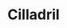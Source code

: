<!-- wiki-header-section:start -->
# Cilladril
<!--

_The Grass City, Grove of Waste, Sibannac's Heart_

<img src="wiki_images/Cilladril.png"><i>Cilladril's low grass groves and structures built from Hypri's discarded waste</i></img>

> _"In Cilladril, nothing is wasted—every castoff becomes root, every root becomes home."_
> **—Usakan Growthmind Saying**

**Bin:** [[Scape]]
**Basin:** [[Sacrus]]
**Eco:** [[Toma]] (South [[Usaka]], [[Hypri's Fall]]) of [[Toman Ecoss]]
**Kingdom:** [[Bluma]] + [[Nesa]]
**Phylum:** [[Leiqua]]  
**Class:** [[Usakan Growth]]  
**Order:** [[Cilladril]]

**Cilladril** is a remarkable city at the edge of Hypri, built within a grove of low grass, soil, and the ever-accumulating trash ejected from Hypri and its sister cities. Here, Sibannac's Growthmind transforms waste into the foundation of society—blurring the line between plant, person, and city.

## Structure and Society

Cilladril's architecture is a patchwork of glass shards, twisted metal, mechanical parts, wood, and other refuse, all ingeniously woven together with living grass and roots. The city's infrastructure is a living, growing organism: trash is not merely dumped, but actively recycled by the Growthmind and its people. Metal beams become bridges, glass fragments form windows and mosaics, gears and springs are repurposed into communal tools, and wood is layered into walkways and shelters. Waste is used as fertilizer, enriching the soil and feeding both the grass and the people.

The people of Cilladril—members of the Usakan Growth—live in a highly empathetic, communal society. Social standards are high: cooperation, care for neighbors, and emotional support are central values. The Growthmind's influence fosters unity and a sense of belonging, and most residents feel genuinely content and supported in their daily lives.

However, the abundance of waste brings risks. Disease can spread among those who do not wear protective clothing, as the environment is rich in decomposing material and sometimes hazardous debris. Despite this, the communal culture and the Growthmind's guidance help mitigate many dangers, and life is generally vibrant and creative.

Cilladril's people aspire to unite with Hypri, but Hypri's government and native population hold deep prejudice against the "lower ground" and Sibannac's domain, seeing it as a threat to their identity and autonomy.



## The Tale of Tong

Among the many wonders of Cilladril is the legendary dung beetle known as **[[Tong]]**, a [[Primordial]] creature said to help maintain the city's balance. Tong is revered as a friend of the Growth, rolling great balls of waste and clearing paths for new growth. Folk tales say he is gentle and wise, only dangerous to those who seek to harm him or the city.

<div class="feathermark">
    <p class="feathermark-attribution">Corvi's Feathermark</p>
    <p>
    <b>Tiny's Tale of Tong:</b><br>
    "I once rode atop Tong, the biggest beetle you ever did see! His shell sparkled with bits of Hypri glass, and his horns were tangled with grass and wire. We rolled a mountain of trash together, laughing as the city cheered us on. Tong only gets cross if you poke his belly or steal his dung-ball—otherwise, he's the best friend a halfling could have. When the grass sings at dusk, that's Tong humming along, keeping the city clean and the stories rolling."<br>
    <i>—Tiny, halfling storyteller</i>
    </p>
</div>

## Related Wiki Pages

- [[Sibannac]]
- [[Usakan Growth]]
- [[Growthmind]]
- [[Leiqua]]
- [[Tong]]
- [[Tiny's Tale of Tong]]

-->